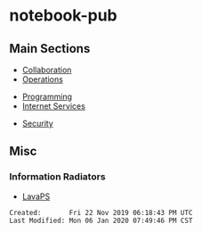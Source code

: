 # notebook-pub

## Main Sections

- [Collaboration](./collaboration/)
- [Operations](./ops/)

* [Programming](./programming/)
* [Internet Services](./internet-services/)

- [Security](./security/)

## Misc

### Information Radiators

- [LavaPS](https://www.isi.edu/~johnh/SOFTWARE/LAVAPS/)

```
Created:       Fri 22 Nov 2019 06:18:43 PM UTC
Last Modified: Mon 06 Jan 2020 07:49:46 PM CST
```
